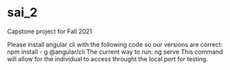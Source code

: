 # sai_2
Capstone project for Fall 2021

Please install angular cli with the following code so our versions are correct: npm install - g @angular/cli
The current way to run: ng serve 
This command will allow for the individual to access throught the local port for testing. 
